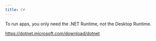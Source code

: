 ```yaml
---
title: C#
---
```


To run apps, you only need the .NET Runtime, not the Desktop Runtime.

<https://dotnet.microsoft.com/download/dotnet>
